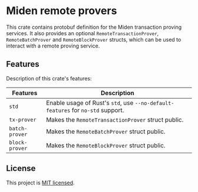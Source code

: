 # Miden remote provers

This crate contains protobuf definition for the Miden transaction proving services. It also provides an optional `RemoteTransactionProver`, `RemoteBatchProver` and `RemoteBlockProver` structs, which can be used to interact with a remote proving service.

## Features

Description of this crate's features:

| Features      | Description                                                                                                 |
| ------------- | ------------------------------------------------------------------------------------------------------------|
| `std`         | Enable usage of Rust's `std`, use `--no-default-features` for `no-std` support.                             |
| `tx-prover`   | Makes the `RemoteTransactionProver` struct public.                                                          |
| `batch-prover`| Makes the `RemoteBatchProver` struct public.                                                                |
| `block-prover`| Makes the `RemoteBlockProver` struct public.                                                                |

## License

This project is [MIT licensed](../LICENSE).
